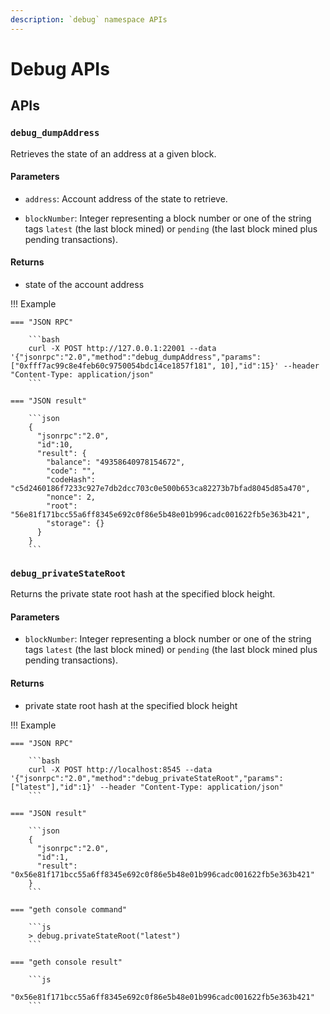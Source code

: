 ```yaml
---
description: `debug` namespace APIs
---
```


# Debug APIs

## APIs

### `debug_dumpAddress`

Retrieves the state of an address at a given block.

#### Parameters

* `address`: Account address of the state to retrieve.

* `blockNumber`: Integer representing a block number or one of the string tags `latest` (the last block mined) or `pending`
  (the last block mined plus pending transactions).

#### Returns

* state of the account address

!!! Example

    === "JSON RPC"

        ```bash
        curl -X POST http://127.0.0.1:22001 --data '{"jsonrpc":"2.0","method":"debug_dumpAddress","params":["0xfff7ac99c8e4feb60c9750054bdc14ce1857f181", 10],"id":15}' --header "Content-Type: application/json"
        ```

    === "JSON result"

        ```json
        {
          "jsonrpc":"2.0",
          "id":10,
          "result": {
            "balance": "49358640978154672",
            "code": "",
            "codeHash": "c5d2460186f7233c927e7db2dcc703c0e500b653ca82273b7bfad8045d85a470",
            "nonce": 2,
            "root": "56e81f171bcc55a6ff8345e692c0f86e5b48e01b996cadc001622fb5e363b421",
            "storage": {}
          }
        }
        ```

### `debug_privateStateRoot`

Returns the private state root hash at the specified block height.

#### Parameters

* `blockNumber`: Integer representing a block number or one of the string tags `latest` (the last block mined) or `pending`
  (the last block mined plus pending transactions).

#### Returns

* private state root hash at the specified block height

!!! Example

    === "JSON RPC"

        ```bash
        curl -X POST http://localhost:8545 --data '{"jsonrpc":"2.0","method":"debug_privateStateRoot","params":["latest"],"id":1}' --header "Content-Type: application/json"
        ```

    === "JSON result"

        ```json
        {
          "jsonrpc":"2.0",
          "id":1,
          "result": "0x56e81f171bcc55a6ff8345e692c0f86e5b48e01b996cadc001622fb5e363b421"
        }
        ```

    === "geth console command"

        ```js
        > debug.privateStateRoot("latest")
        ```

    === "geth console result"

        ```js
        "0x56e81f171bcc55a6ff8345e692c0f86e5b48e01b996cadc001622fb5e363b421"
        ```

